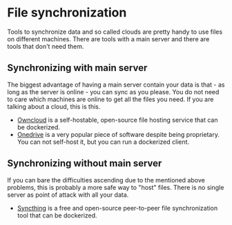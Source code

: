 # File synchronization

Tools to synchronize data and so called clouds are pretty handy to use files on
different machines.
There are tools with a main server and there are tools that don't need them.

## Synchronizing with main server

The biggest advantage of having a main server contain your data is that - as
long as the server is online -
you can sync as you please.
You do not need to care which machines are online to get all the files you need.
If you are talking about a cloud, this is this.

- [Owncloud](owncloud.md) is a self-hostable, open-source file hosting service
  that can be dockerized.
- [Onedrive](onedrive.md) is a very popular piece of software despite being proprietary.
  You can not self-host it, but you can run a dockerized client.

## Synchronizing without main server

If you can bare the difficulties ascending due to the mentioned above problems,
this is probably a more
safe way to "host" files.
There is no single server as point of attack with all your data.

- [Syncthing](syncthing.md) is a free and open-source peer-to-peer file
  synchronization tool that can be dockerized.
